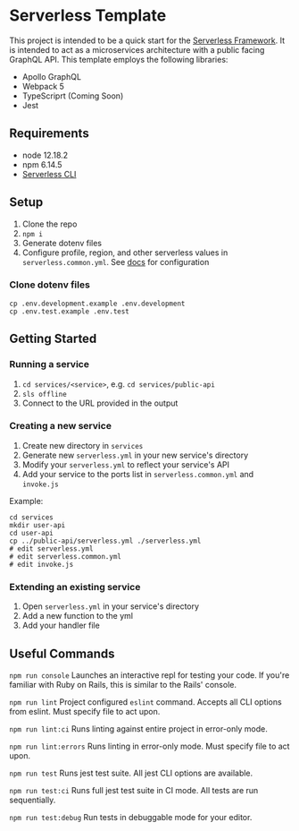 # Serverless Template

This project is intended to be a quick start for the [Serverless Framework](serverless.com). It is intended to act as a microservices architecture with a public facing GraphQL API. This template employs the following libraries:

- Apollo GraphQL
- Webpack 5
- TypeScriprt (Coming Soon)
- Jest

## Requirements
* node 12.18.2
* npm 6.14.5
* [Serverless CLI](https://www.serverless.com/framework/docs/getting-started/)

## Setup

1. Clone the repo
2. `npm i`
3. Generate dotenv files
4. Configure profile, region, and other serverless values in `serverless.common.yml`. See [docs](https://www.serverless.com/framework/docs/providers/aws/guide/serverless.yml/) for configuration

### Clone dotenv files
```
cp .env.development.example .env.development
cp .env.test.example .env.test
```

## Getting Started

### Running a service

1. `cd services/<service>`, e.g. `cd services/public-api`
2. `sls offline`
3. Connect to the URL provided in the output

### Creating a new service

1. Create new directory in `services`
2. Generate new `serverless.yml` in your new service's directory
3. Modify your `serverless.yml` to reflect your service's API
4. Add your service to the ports list in `serverless.common.yml` and `invoke.js`

Example:
```
cd services
mkdir user-api
cd user-api
cp ../public-api/serverless.yml ./serverless.yml
# edit serverless.yml
# edit serverless.common.yml
# edit invoke.js
```

### Extending an existing service

1. Open `serverless.yml` in your service's directory
2. Add a new function to the yml
3. Add your handler file

## Useful Commands
`npm run console`
Launches an interactive repl for testing your code. If you're familiar with Ruby on Rails, this is similar to the Rails' console.

`npm run lint`
Project configured `eslint` command. Accepts all CLI options from eslint. Must specify file to act upon.

`npm run lint:ci`
Runs linting against entire project in error-only mode.

`npm run lint:errors`
Runs linting in error-only mode. Must specify file to act upon.

`npm run test`
Runs jest test suite. All jest CLI options are available.

`npm run test:ci`
Runs full jest test suite in CI mode. All tests are run sequentially.

`npm run test:debug`
Run tests in debuggable mode for your editor.
